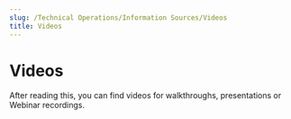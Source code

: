 ```yaml
---
slug: /Technical Operations/Information Sources/Videos
title: Videos
---
```

# Videos

After reading this, you can find videos for walkthroughs, presentations or Webinar recordings.
